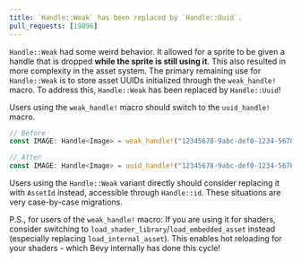 ```yaml
---
title: `Handle::Weak` has been replaced by `Handle::Uuid`.
pull_requests: [19896]
---
```


`Handle::Weak` had some weird behavior. It allowed for a sprite to be given a handle that is dropped
**while the sprite is still using it**. This also resulted in more complexity in the asset system.
The primary remaining use for `Handle::Weak` is to store asset UUIDs initialized through the
`weak_handle!` macro. To address this, `Handle::Weak` has been replaced by `Handle::Uuid`!

Users using the `weak_handle!` macro should switch to the `uuid_handle!` macro.

```rust
// Before
const IMAGE: Handle<Image> = weak_handle!("12345678-9abc-def0-1234-56789abcdef0");

// After
const IMAGE: Handle<Image> = uuid_handle!("12345678-9abc-def0-1234-56789abcdef0");
```

Users using the `Handle::Weak` variant directly should consider replacing it with `AssetId` instead,
accessible through `Handle::id`. These situations are very case-by-case migrations.

P.S., for users of the `weak_handle!` macro: If you are using it for shaders, consider switching to
`load_shader_library`/`load_embedded_asset` instead (especially replacing `load_internal_asset`).
This enables hot reloading for your shaders - which Bevy internally has done this cycle!
